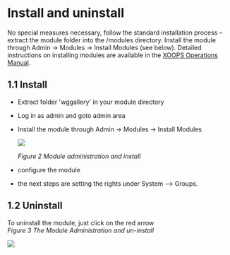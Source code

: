 # Install and uninstall

No special measures necessary, follow the standard installation process – extract the module folder into the /modules directory. Install the module through Admin -&gt; Modules -&gt; Install Modules \(see below\). Detailed instructions on installing modules are available in the [XOOPS Operations Manual](http://goo.gl/adT2i).

## 1.1 Install

* Extract folder 'wggallery' in your module directory
* Log in as admin and goto admin area
* Install the module through Admin -&gt; Modules -&gt; Install Modules

  ![](https://github.com/XoopsDocs/wggallery-tutorial/tree/7576e36a87af17e27b8072327a2cadd4e8d276b2/english/.gitbook/assets/1install.png)

  _Figure 2 Module administration and install_

* configure the module
* the next steps are setting the rights under System --&gt; Groups.

## 1.2 Uninstall

To uninstall the module, just click on the red arrow  
_Figure 3 The Module Administration and un-install_

![](https://github.com/XoopsDocs/wggallery-tutorial/tree/7576e36a87af17e27b8072327a2cadd4e8d276b2/english/.gitbook/assets/1uninstall.png)

